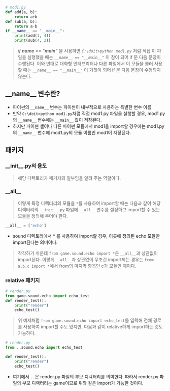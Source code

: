 ``` python
# mod1.py
def add(a, b):
	return a+b
def sub(a, b):
	return a-b
if __name__ == "__main__":
	print(add(1, 4))
	print(sub(4, 2))
```
> *if __name__ == "__main__"* 을 사용하면 *`C:\doit>python mod1.py`* 처럼 직접 이 파일을 실행했을 때는 *`__name__ == "__main__"`*  이 참이 되어 if 문 다음 문장이 수행된다. 이와 반대로 대화형 인터프리터나 다른 파일에서 이 모듈을 불러 사용할 때는 *`__name__ == "__main__"`* 이 거짓이 되어 if 문 다음 문장이 수행되지 않는다.

## \_\_name\_\_ 변수란?
- 파이썬의 `__name__` 변수는 파이썬이 내부적으로 사용하는 특별한 변수 이름
- 만약 `C:\doit>python mod1.py`처럼 직접 mod1.py 파일을 실행할 경우, mod1.py의 `__name__` 변수에는 `__main__` 값이 저장된다.
- 하지만 파이썬 셸이나 다른 파이썬 모듈에서 mod1을 import할 경우에는 mod1.py의 `__name__` 변수에 mod1.py의 모듈 이름인 mod1이 저장된다.

## 패키지
### \_\_init\_\_.py의 용도
> 해당 디렉토리가 패키지의 일부임을 알려 주는 역할이다.

### \_\_all\_\_
> 이렇게 특정 디렉터리의 모듈을 `*`를 사용하여 import할 때는 다음과 같이 해당 디렉터리의 `__init__.py` 파일에 `__all__` 변수를 설정하고 import할 수 있는 모듈을 정의해 주어야 한다.

``` python
__all__ = ['echo']
```
- sound 디렉토리에서 * 를 사용하여 import할 경우, 이곳에 정의된 echo 모듈만 import된다는 의미이다.
> 착각하기 쉬운데 `from game.sound.echo import *`은 `__all__`과 상관없이 import된다. 이렇게 `__all__`과 상관없이 무조건 import되는 경우는 `from a.b.c import *`에서 from의 마지막 항목인 c가 모듈인 때이다.

### relative 패키지
``` python
# render.py
from game.sound.echo import echo_test
def render_test():
	print("render")
	echo_test()
```
> 위 예제처럼 `from game.sound.echo import echo_test`를 입력해 전체 경로를 사용하여 import할 수도 있지만, 다음과 같이 relative하게 import하는 것도 가능하다.
``` python
# render.py
from ..sound.echo import echo_test

def render_test():
    print("render")
    echo_test()

```
- 여기에서 `..`은 render.py 파일의 부모 디렉터리를 의미한다. 따라서 render.py 파일의 부모 디렉터리는 game이므로 위와 같은 import가 가능한 것이다.
